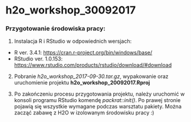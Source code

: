 # h2o_workshop_30092017


### Przygotowanie środowiska pracy: 

1. Instalacja R i RStudio w odpowiednich wersjach: 
  - R ver. 3.4.1:  https://cran.r-project.org/bin/windows/base/ 
  - RStudio ver. 1.0.153:  https://www.rstudio.com/products/rstudio/download/#download
2. Pobranie *h2o_workshop_2017-09-30.tar.gz*, wypakowanie oraz uruchomienie projektu **h2o_workshop_20092017.Rproj**

3. Po zakończeniu procesu przygotowania projektu, należy uruchomić w konsoli programu RStudio komendę *packrat::init()*. Po prawej stronie pojawią się wszystkie wymagane podczas warsztatu pakiety. Można zacząć zabawę z H2O w izolowanym środowisku pracy :) 
